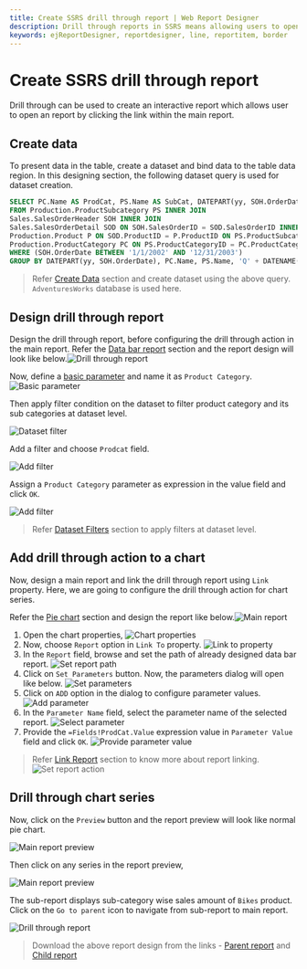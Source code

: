 ```yaml
---
title: Create SSRS drill through report | Web Report Designer
description: Drill through reports in SSRS means allowing users to open a report by clicking a link within another report and it contains details about an item that is contained in an original summary report.
keywords: ejReportDesigner, reportdesigner, line, reportitem, border
---
```


# Create SSRS drill through report

Drill through can be used to create an interactive report which allows user to open an report by clicking the link within the main report.

## Create data

To present data in the table, create a dataset and bind data to the table data region. In this designing section, the following dataset query is used for dataset creation.

```sql
SELECT PC.Name AS ProdCat, PS.Name AS SubCat, DATEPART(yy, SOH.OrderDate) AS OrderYear, 'Q' + DATENAME(qq, SOH.OrderDate) AS OrderQtr,SUM(SOD.UnitPrice * SOD.OrderQty) AS Sales
FROM Production.ProductSubcategory PS INNER JOIN
Sales.SalesOrderHeader SOH INNER JOIN
Sales.SalesOrderDetail SOD ON SOH.SalesOrderID = SOD.SalesOrderID INNER JOIN
Production.Product P ON SOD.ProductID = P.ProductID ON PS.ProductSubcategoryID = P.ProductSubcategoryID INNER JOIN
Production.ProductCategory PC ON PS.ProductCategoryID = PC.ProductCategoryID
WHERE (SOH.OrderDate BETWEEN '1/1/2002' AND '12/31/2003')
GROUP BY DATEPART(yy, SOH.OrderDate), PC.Name, PS.Name, 'Q' + DATENAME(qq, SOH.OrderDate), PS.ProductSubcategoryID
```

> Refer [Create Data](./../../manage-data/dataset/create-an-embedded-dataset/#create-an-embedded-dataset) section and create dataset using the above query. `AdventuresWorks` database is used here.

## Design drill through report

Design the drill through report, before configuring the drill through action in the main report. Refer the [Data bar report](./../../report-items/data-bar/design-ssrs-data-bar-using-table/) section and the report design will look like below.![Drill through report](/static/assets/on-premise/images/report-designer/compose-report/create-ssrs-drill-through-report/databar-report-design.png)

Now, define a [basic parameter](./../../report-parameters/add/#create-parameter) and name it as `Product Category`.![Basic parameter](/static/assets/on-premise/images/report-designer/compose-report/create-ssrs-drill-through-report/basic-parameter.png)

Then apply filter condition on the dataset to filter product category and its sub categories at dataset level.

![Dataset filter](/static/assets/on-premise/images/report-designer/compose-report/create-ssrs-drill-through-report/open-dataset-filter.png)

Add a filter and choose `Prodcat` field.

![Add filter](/static/assets/on-premise/images/report-designer/compose-report/create-ssrs-drill-through-report/add-filter.png)

Assign a `Product Category` parameter as expression in the value field and click `OK`.

![Add filter](/static/assets/on-premise/images/report-designer/compose-report/create-ssrs-drill-through-report/assign-parameter.png)

> Refer [Dataset Filters](./../../manage-data/dataset/add-a-filter-to-a-dataset/) section to apply filters at dataset level.

## Add drill through action to a chart

Now, design a main report and link the drill through report using `Link` property. Here, we are going to configure the drill through action for chart series.

Refer the [Pie chart](./../../report-items/data-bar/design-ssrs-data-bar-using-table/) section and design the report like below.![Main report](/static/assets/on-premise/images/report-designer/compose-report/create-ssrs-drill-through-report/main-report.png)

1. Open the chart properties,
![Chart properties](/static/assets/on-premise/images/report-designer/compose-report/create-ssrs-drill-through-report/chart-properties.png)
2. Now, choose `Report` option in `Link To` property.
![Link to property](/static/assets/on-premise/images/report-designer/compose-report/create-ssrs-drill-through-report/choose-report-action.png)
3. In the `Report` field, browse and set the path of already designed data bar report.
![Set report path](/static/assets/on-premise/images/report-designer/compose-report/create-ssrs-drill-through-report/set-report-path.png)
4. Click on `Set Parameters` button. Now, the parameters dialog will open like below.
![Set parameters](/static/assets/on-premise/images/report-designer/compose-report/create-ssrs-drill-through-report/open-parameters-dialog.png)
5. Click on `ADD` option in the dialog to configure parameter values.
![Add parameter](/static/assets/on-premise/images/report-designer/compose-report/create-ssrs-drill-through-report/add-parameter-field.png)
6. In the `Parameter Name` field, select the parameter name of the selected report.
![Select parameter](/static/assets/on-premise/images/report-designer/compose-report/create-ssrs-drill-through-report/select-parameter.png)
7. Provide the `=Fields!ProdCat.Value` expression value in `Parameter Value` field and click `OK`.
![Provide parameter value](/static/assets/on-premise/images/report-designer/compose-report/create-ssrs-drill-through-report/provide-parameter-value.png)
> Refer [Link Report](./../../compose-report/link-data/#report-linking) section to know more about report linking.![Set report action](/static/assets/on-premise/images/report-designer/compose-report/create-ssrs-drill-through-report/set-report-action.png)

## Drill through chart series

Now, click on the `Preview` button and the report preview will look like normal pie chart.

![Main report preview](/static/assets/on-premise/images/report-designer/compose-report/create-ssrs-drill-through-report/report-preview.png)

Then click on any series in the report preview,

![Main report preview](/static/assets/on-premise/images/report-designer/compose-report/create-ssrs-drill-through-report/click-on-series.png)

The sub-report displays sub-category wise sales amount of `Bikes` product. Click on the `Go to parent` icon to navigate from sub-report to main report.

![Drill through report](/static/assets/on-premise/images/report-designer/compose-report/create-ssrs-drill-through-report/drill-through-report.png)

> Download the above report design from the links - [Parent report](https://github.com/boldreports/resources/tree/master/docs/compose-report/create-ssrs-drill-through-report-pie-chart.rdl) and [Child report](https://github.com/boldreports/resources/tree/master/docs/compose-report/create-ssrs-drill-through-report-databar.rdl)